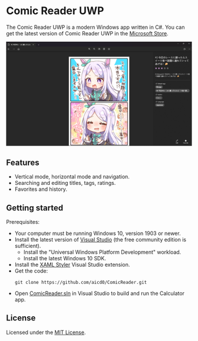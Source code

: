 # Comic Reader UWP
The Comic Reader UWP is a modern Windows app written in C#. You can get the latest version of Comic Reader UWP in the [Microsoft Store](https://www.microsoft.com/store/apps/0).

![Calculator Screenshot](docs/Images/ComicReaderScreenshot.png)

## Features
- Vertical mode, horizontal mode and navigation.
- Searching and editing titles, tags, ratings.
- Favorites and history.

## Getting started
Prerequisites:
- Your computer must be running Windows 10, version 1903 or newer.
- Install the latest version of [Visual Studio](https://developer.microsoft.com/en-us/windows/downloads) (the free community edition is sufficient).
  - Install the "Universal Windows Platform Development" workload.
  - Install the latest Windows 10 SDK.
- Install the [XAML Styler](https://marketplace.visualstudio.com/items?itemName=TeamXavalon.XAMLStyler) Visual Studio extension.
- Get the code:
    ```
    git clone https://github.com/aicd0/ComicReader.git
    ```
- Open [ComicReader.sln](./ComicReader.sln) in Visual Studio to build and run the Calculator app.

## License
Licensed under the [MIT License](./LICENSE).